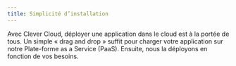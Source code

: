 ```yaml
---
title: Simplicité d’installation 
---
```

Avec Clever Cloud, déployer une application dans le cloud est à la portée de
tous. Un simple « drag and drop » suffit pour charger votre application sur
notre Plate-forme as a Service (PaaS). Ensuite, nous la déployons en fonction
de vos besoins. 
